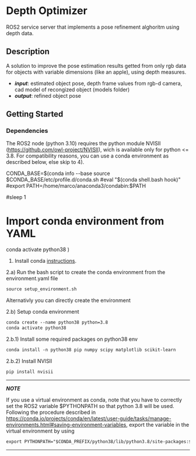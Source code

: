 # Depth Optimizer
ROS2 service server that implements a pose refinement alghoritm using depth data.

## Description
A solution to improve the pose estimation results getted from only rgb data for objects with variable dimensions (like an apple), using depth measures.  
* ***input***: estimated object pose, depth frame values from rgb-d camera, cad model of recongized object (models folder)
* ***output***: refined object pose 

## Getting Started

### Dependencies
The ROS2 node (python 3.10) requires the python module NVISII (https://github.com/owl-project/NVISII), wich is available only for python <= 3.8. For compatibility reasons, you can use a conda environment as described below, else skip to 4).

CONDA_BASE=$(conda info --base 
source $CONDA_BASE/etc/profile.d/conda.sh
#eval "$(conda shell.bash hook)"
#export PATH=/home/marco/anaconda3/condabin:$PATH


#sleep 1
# Import conda environment from YAML
conda activate python38
)

1) Install conda [instructions](https://docs.conda.io/projects/conda/en/latest/user-guide/install/linux.html).


2.a) Run the bash script to create the conda environment from the environment.yaml file 
```diff
source setup_environment.sh
```

Alternativly you can directly create the environment

2.b) Setup conda environment 
```diff
conda create --name python38 python=3.8
conda activate python38
```

2.b.1) Install some required packages on python38 env
```diff
conda install -n python38 pip numpy scipy matplotlib scikit-learn
```

2.b.2) Install NVISII
```diff
pip install nvisii
```

---
***NOTE***

If you use a virtual environment as conda, note that you have to correctly set the ROS2 variable $PYTHONPATH so that python 3.8 will be used. Following the procedure described in https://conda.io/projects/conda/en/latest/user-guide/tasks/manage-environments.html#saving-environment-variables, export the variable in the virtual environment by using
```diff
export PYTHONPATH="$CONDA_PREFIX/python38/lib/python3.8/site-packages:$PYTHONPATH"
```

---






